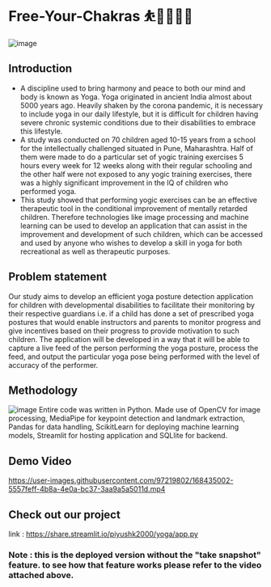 # Free-Your-Chakras ⛹🧘🤸🏼‍♂️

![image](https://user-images.githubusercontent.com/97219802/168430354-4755f2d4-f1d0-4d63-a5c8-59d1d0328a0e.png)
## Introduction

- A discipline used to bring harmony and peace to both our mind and body is known as Yoga. Yoga originated in ancient India almost about 5000 years ago. Heavily shaken by the corona pandemic, it is necessary to include yoga in our daily lifestyle, but it is difficult for children having severe chronic systemic conditions due to their disabilities to embrace this lifestyle. 
- A study was conducted on 70 children aged 10-15 years from a school for the intellectually challenged situated in Pune, Maharashtra. Half of them were made to do a particular set of yogic training exercises 5 hours every week for 12 weeks along with their regular schooling and the other half were not exposed to any yogic training exercises, there was a highly significant improvement in the IQ of children who performed yoga. 
- This study showed that performing yogic exercises can be an effective therapeutic tool in the conditional improvement of mentally retarded children. Therefore technologies like image processing and machine learning can be used to develop an application that can assist in the improvement and development of such children, which can be accessed and used by anyone who wishes to develop a skill in yoga for both recreational as well as therapeutic purposes.

## Problem statement
Our study aims to develop an efficient yoga posture detection application for children with developmental disabilities to facilitate their monitoring by their respective guardians i.e. if a child has done a set of prescribed yoga postures that would enable instructors and parents to monitor progress and give incentives based on their progress to provide motivation to such children. The application will be developed in a way that it will be able to capture a live feed of the person performing the yoga posture, process the feed, and output the particular yoga pose being performed with the level of accuracy of the performer.



## Methodology
![image](https://user-images.githubusercontent.com/97219802/168430561-32b925e4-bfe8-4828-abc7-1a6b8d9e6d3d.png)
Entire code was written in Python. Made use of OpenCV for image processing, MediaPipe for keypoint detection and landmark extraction, Pandas for data handling, ScikitLearn for deploying machine learning models, Streamlit for hosting application and SQLlite for backend.
 
## Demo Video
 

https://user-images.githubusercontent.com/97219802/168435002-5557feff-4b8a-4e0a-bc37-3aa9a5a5011d.mp4

## Check out our project
link :
https://share.streamlit.io/piyushk2000/yoga/app.py
### Note : this is the deployed version without the "take snapshot" feature. to see how that feature works please refer to the video attached above.
